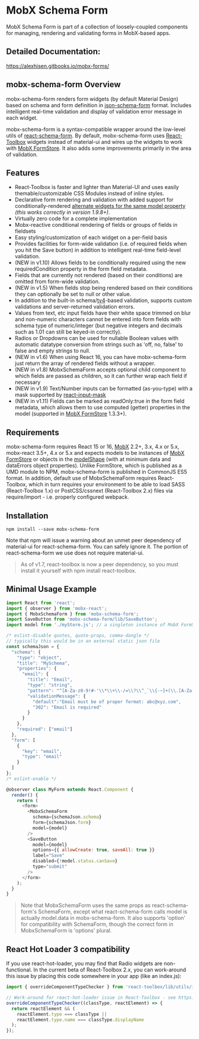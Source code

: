 # MobX Schema Form
MobX Schema Form is part of a collection of loosely-coupled components for managing, rendering and validating forms in MobX-based apps.

## Detailed Documentation:
https://alexhisen.gitbooks.io/mobx-forms/

## mobx-schema-form Overview

mobx-schema-form renders form widgets \(by default Material Design\) based on schema and form definition in [json-schema-form](https://github.com/json-schema-form/json-schema-form/wiki/Documentation) format. Includes intelligent real-time validation and display of validation error message in each widget.

mobx-schema-form is a syntax-compatible wrapper around the low-level utils of [react-schema-form](https://github.com/networknt/react-schema-form). By default, mobx-schema-form uses [React-Toolbox](http://react-toolbox.io/) widgets instead of material-ui and wires up the widgets to work with [MobX FormStore](https://alexhisen.gitbooks.io/mobx-forms/formstore-overview.html). It also adds some improvements primarily in the area of validation.

## Features

* React-Toolbox is faster and lighter than Material-UI and uses easily themable/customizable CSS Modules instead of inline styles.
* Declarative form rendering and validation with added support for conditionally-rendered [alternate widgets for the same model property](https://alexhisen.gitbooks.io/mobx-forms/data-property-schema.html#modelkey) _(this works correctly in version 1.9.8+)_.
* Virtually zero code for a complete implementation
* Mobx-reactive conditional rendering of fields or groups of fields in fieldsets
* Easy styling/customization of each widget on a per-field basis
* Provides facilities for form-wide validation \(i.e. of required fields when you hit the Save button\) in addition to intelligent real-time field-level validation.
* \(NEW in v1.10\) Allows fields to be conditionally required using the new requiredCondition property in the form field metadata.
* Fields that are currently not rendered \(based on their conditions\) are omitted from form-wide validation.
* \(NEW in v1.5\) When fields stop being rendered based on their conditions they can optionally be set to null or other value.
* In addition to the built-in schema/[tv4](https://github.com/geraintluff/tv4)-based validation, supports custom validations and server-returned validation errors.
* Values from text, etc input fields have their white space trimmed on blur and non-numeric characters cannot be entered into form fields with schema type of numeric/integer \(but negative integers and decimals such as 1.01 can still be keyed-in correctly\).
* Radios or Dropdowns can be used for nullable Boolean values with automatic datatype conversion from strings such as 'off, no, false' to false and empty strings to null.
* \(NEW in v1.6\) When using React 16, you can have mobx-schema-form just return the array of rendered fields without a wrapper.
* \(NEW in v1.8\) MobxSchemaForm accepts optional child component to which fields are passed as children, so it can further wrap each field if necessary
* \(NEW in v1.9\) Text/Number inputs can be formatted (as-you-type) with a mask supported by [react-input-mask](https://github.com/sanniassin/react-input-mask)
* \(NEW in v1.11\) Fields can be marked as readOnly:true in the form field metadata, which allows them to use computed (getter) properties in the model (supported in [MobX FormStore](https://alexhisen.gitbooks.io/mobx-forms/formstore-overview.html) 1.3.3+\).


## Requirements

mobx-schema-form requires React 15 or 16, [MobX](https://mobx.js.org/) 2.2+, 3.x, 4.x or 5.x, mobx-react 3.5+, 4.x or 5.x and expects models to be instances of [MobX FormStore](https://alexhisen.gitbooks.io/mobx-forms/formstore-overview.html) or objects in the [modelShape](https://github.com/alexhisen/mobx-schema-form/blob/master/src/schemaFormPropTypes.js#L51) \(with at minimum data and dataErrors object properties\). Unlike FormStore, which is published as a UMD module to NPM, mobx-schema-form is published in CommonJS ES5 format. In addition, default use of MobxSchemaForm requires React-Toolbox, which in turn requires your environment to be able to load SASS (React-Toolbox 1.x) or PostCSS/cssnext (React-Toolbox 2.x) files via require/import - i.e. properly configured webpack.

## Installation

```
npm install --save mobx-schema-form
```

Note that npm will issue a warning about an unmet peer dependency of material-ui for react-schema-form. You can safely ignore it. The portion of react-schema-form we use does not require material-ui.

> As of v1.7, react-toolbox is now a peer dependency, so you must install it yourself with npm install react-toolbox.

## Minimal Usage Example

```js
import React from 'react';
import { observer } from 'mobx-react';
import { MobxSchemaForm } from 'mobx-schema-form';
import SaveButton from 'mobx-schema-form/lib/SaveButton';
import model from './myStore.js'; // a singleton instance of MobX FormStore

/* eslint-disable quotes, quote-props, comma-dangle */
// typically this would be in an external static json file
const schemaJson = {
  "schema": {
    "type": "object",
    "title": "MySchema",
    "properties": {
      "email": {
        "title": "Email",
        "type": "string",
        "pattern": "^[A-Za-z0-9!#-'\\*\\+\\-/=\\?\\^_`\\{-~]+(\\.[A-Za-z0-9!#-'\\*\\+\\-/=\\?\\^_`\\{-~]+)*@[A-Za-z0-9!#-'\\*\\+\\-/=\\?\\^_`\\{-~]+(\\.[A-Za-z0-9!#-'\\*\\+\\-/=\\?\\^_`\\{-~]+)*$",
        "validationMessage": {
          "default":"Email must be of proper format: abc@xyz.com",
          "302": "Email is required"
        }
      }
    },
    "required": ["email"]
  },
  "form": [
    {
      "key": "email",
      "type": "email"
    }
  ]
};
/* eslint-enable */

@observer class MyForm extends React.Component {
  render() {
    return (
      <form>
        <MobxSchemaForm
          schema={schemaJson.schema}
          form={schemaJson.form}
          model={model}
        />
        <SaveButton
          model={model}
          options={{ allowCreate: true, saveAll: true }}
          label="Save"
          disabled={!model.status.canSave}
          type="submit"
        />
      </form>
    );
  }
}
```

> Note that MobxSchemaForm uses the same props as react-schema-form's SchemaForm, except what react-schema-form calls model is actually model.data in mobx-schema-form. It also supports 'option' for compatibility with SchemaForm, though the correct form in MobxSchemaForm is 'options' plural.

## React Hot Loader 3 compatibility

If you use react-hot-loader, you may find that Radio widgets are non-functional. In the current beta of React-Toolbox 2.x, you can work-around this issue by placing this code somewhere in your app \(like an index.js\):

```js
import { overrideComponentTypeChecker } from 'react-toolbox/lib/utils/is-component-of-type';

// Work-around for react-hot-loader issue in React-Toolbox - see https://github.com/react-toolbox/react-toolbox/pull/1164
overrideComponentTypeChecker((classType, reactElement) => {
  return reactElement && (
    reactElement.type === classType ||
    reactElement.type.name === classType.displayName
  );
});
```
